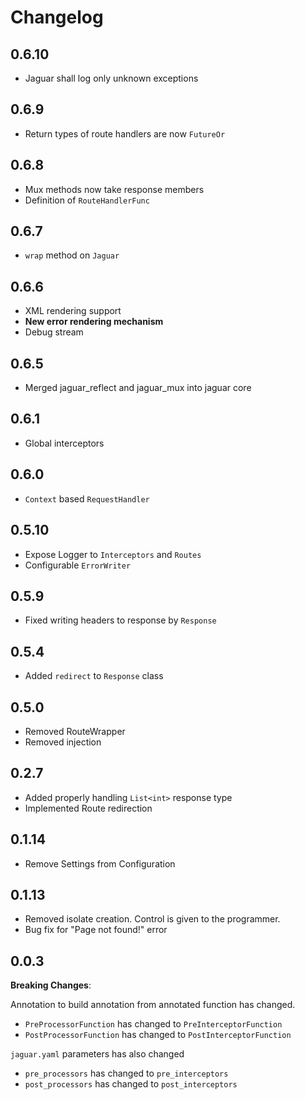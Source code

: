 # Changelog

## 0.6.10

- Jaguar shall log only unknown exceptions

## 0.6.9

- Return types of route handlers are now `FutureOr` 

## 0.6.8

- Mux methods now take response members
- Definition of `RouteHandlerFunc`

## 0.6.7

- `wrap` method on `Jaguar`

## 0.6.6

- XML rendering support
- **New error rendering mechanism**
- Debug stream

## 0.6.5

- Merged jaguar_reflect and jaguar_mux into jaguar core

## 0.6.1

- Global interceptors

## 0.6.0

- `Context` based `RequestHandler`

## 0.5.10

- Expose Logger to `Interceptors` and `Routes`
- Configurable `ErrorWriter`

## 0.5.9

- Fixed writing headers to response by `Response`

## 0.5.4

- Added `redirect` to `Response` class

## 0.5.0

- Removed RouteWrapper
- Removed injection

## 0.2.7
- Added properly handling `List<int>` response type
- Implemented Route redirection

## 0.1.14
- Remove Settings from Configuration

## 0.1.13

- Removed isolate creation. Control is given to the programmer.
- Bug fix for "Page not found!" error

## 0.0.3

**Breaking Changes**:

Annotation to build annotation from annotated function has changed.<br>
- `PreProcessorFunction` has changed to `PreInterceptorFunction`
- `PostProcessorFunction` has changed to `PostInterceptorFunction`

`jaguar.yaml` parameters has also changed
- `pre_processors` has changed to `pre_interceptors`
- `post_processors` has changed to `post_interceptors`